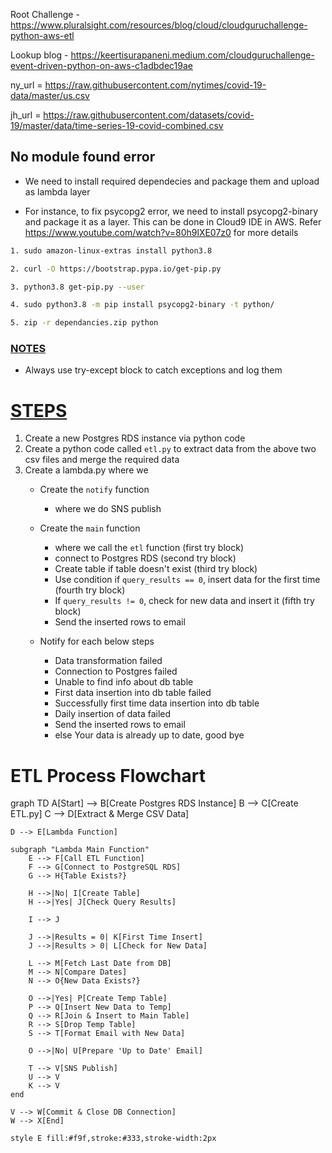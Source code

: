 Root Challenge - https://www.pluralsight.com/resources/blog/cloud/cloudguruchallenge-python-aws-etl

Lookup blog - https://keertisurapaneni.medium.com/cloudguruchallenge-event-driven-python-on-aws-c1adbdec19ae

ny_url = https://raw.githubusercontent.com/nytimes/covid-19-data/master/us.csv

jh_url = https://raw.githubusercontent.com/datasets/covid-19/master/data/time-series-19-covid-combined.csv

## No module found error


- We need to install required dependecies and package them and upload as lambda layer

- For instance, to fix psycopg2 error, we need to install psycopg2-binary and package it as a layer. This can be done in Cloud9 IDE in AWS. Refer https://www.youtube.com/watch?v=80h9lXE07z0 for more details

```bash
1. sudo amazon-linux-extras install python3.8

2. curl -O https://bootstrap.pypa.io/get-pip.py

3. python3.8 get-pip.py --user

4. sudo python3.8 -m pip install psycopg2-binary -t python/

5. zip -r dependancies.zip python
```

### <u>NOTES</u>

* Always use try-except block to catch exceptions and log them

# <u>STEPS</u>

1. Create a new Postgres RDS instance via python code
2. Create a python code called `etl.py` to extract data from the above two csv files and merge the required data
3. Create a lambda.py where we
    * Create the `notify` function
        - where we do SNS publish

    * Create the `main` function
        - where we call the `etl` function (first try block)
        - connect to Postgres RDS (second try block)
        - Create table if table doesn't exist (third try block)
        - Use condition if `query_results == 0`, insert data for the first time (fourth try block)
        - If `query_results != 0`, check for new data and insert it (fifth try block)
        - Send the inserted rows to email

    * Notify for each below steps
        - Data transformation failed
        - Connection to Postgres failed
        - Unable to find info about db table
        - First data insertion into db table failed
        - Successfully first time data insertion into db table
        - Daily insertion of data failed
        - Send the inserted rows to email
        - else Your data is already up to date, good bye


# ETL Process Flowchart

graph TD
    A[Start] --> B[Create Postgres RDS Instance]
    B --> C[Create ETL.py]
    C --> D[Extract & Merge CSV Data]
    
    D --> E[Lambda Function]
    
    subgraph "Lambda Main Function"
        E --> F[Call ETL Function]
        F --> G[Connect to PostgreSQL RDS]
        G --> H{Table Exists?}
        
        H -->|No| I[Create Table]
        H -->|Yes| J[Check Query Results]
        
        I --> J
        
        J -->|Results = 0| K[First Time Insert]
        J -->|Results > 0| L[Check for New Data]
        
        L --> M[Fetch Last Date from DB]
        M --> N[Compare Dates]
        N --> O{New Data Exists?}
        
        O -->|Yes| P[Create Temp Table]
        P --> Q[Insert New Data to Temp]
        Q --> R[Join & Insert to Main Table]
        R --> S[Drop Temp Table]
        S --> T[Format Email with New Data]
        
        O -->|No| U[Prepare 'Up to Date' Email]
        
        T --> V[SNS Publish]
        U --> V
        K --> V
    end
    
    V --> W[Commit & Close DB Connection]
    W --> X[End]

    style E fill:#f9f,stroke:#333,stroke-width:2px
